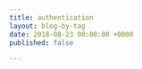 ```yaml
---
title: authentication
layout: blog-by-tag
date: 2018-08-23 00:00:00 +0000
published: false

---
```

